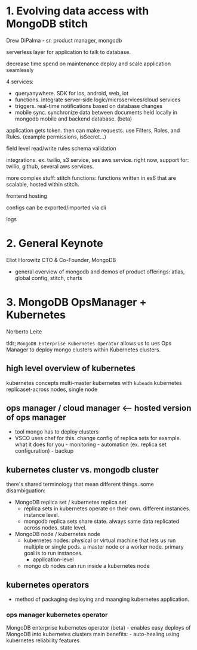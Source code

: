 # 1. Evolving data access with MongoDB stitch
Drew DiPalma - sr. product manager, mongodb

serverless layer for application to talk to database.

decrease time spend on maintenance
deploy and scale application seamlessly

4 services:
- queryanywhere. SDK for ios, android, web, iot
- functions. integrate server-side logic/microservices/cloud services
- triggers. real-time notifications based on database changes
- mobile sync. synchronize data between documents held locally in mongodb mobile and backend database. (beta)

application gets token. then can make requests. use Filters, Roles, and Rules. (example permissions, isSecret...)

field level read/write rules
schema validation

integrations. ex. twilio, s3 service, ses aws service. right now, support for: twilio, github, several aws services.

more complex stuff:
stitch functions: functions written in es6 that are scalable, hosted within stitch.

frontend hosting

configs can be exported/imported via cli

logs

# 2. General Keynote
Eliot Horowitz
CTO & Co-Founder, MongoDB
- general overview of mongodb and demos of product offerings: atlas, global config, stitch, charts

# 3. MongoDB OpsManager + Kubernetes
Norberto Leite

tldr; `MongoDB Enterprise Kubernetes Operator` allows us to ues Ops Manager to deploy mongo clusters within Kubernetes clusters.

## high level overview of kubernetes
kubernetes concepts
multi-master kubernetes with `kubeadm`
kubernetes replicaset-across nodes, single node

## ops manager / cloud manager <-- hosted version of ops manager
- tool mongo has to deploy clusters
- VSCO uses chef for this. change config of replica sets for example.
    what it does for you
        - monitoring
        - automation (ex. replica set configuration)
        - backup

## kubernetes cluster vs. mongodb cluster
there's shared terminology that mean different things. some disambiguation:

- MongoDB replica set / kubernetes replica set
    + replica sets in kubernetes operate on their own. different instances. instance level.
    + mongodb replica sets share state. always same data replicated across nodes. state level.
- MongoDB node / kubernetes node
    + kubernetes nodes: physical or virtual machine that lets us run multiple or single pods. a master node or a worker node. primary goal is to run instances.
        * application-level
    + mongo db nodes can run inside a kubernetes node

## kubernetes operators
- method of packaging deploying and maanging kubernetes application.

### ops manager kubernetes operator
MongoDB enterprise kubernetes operator (beta)
    - enables easy deploys of MongoDB into kubernetes clusters 
main benefits:
    - auto-healing using kubernetes reliability features
